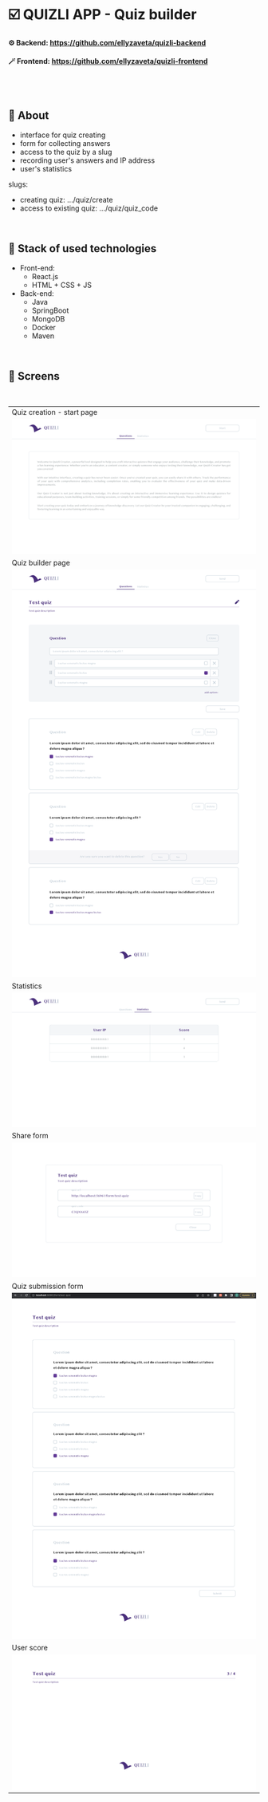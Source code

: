# ☑️ QUIZLI APP - Quiz builder

#### ⚙️ Backend: https://github.com/ellyzaveta/quizli-backend
#### 🪄 Frontend: https://github.com/ellyzaveta/quizli-frontend
<br />
<br />

## 🧩 About
- interface for quiz creating
- form for collecting answers
- access to the quiz by a slug 
- recording user's answers and IP address
- user's statistics

slugs: 
  * creating quiz:            …/quiz/create
  * access to existing quiz:  …/quiz/quiz_code

<br />

## 🔗 Stack of used technologies
- Front-end:
  * React.js
  * HTML + CSS + JS
- Back-end:
  * Java
  * SpringBoot
  * MongoDB
  * Docker
  * Maven

<br />

## 📸 Screens 

<br />

|                            |
| -------------------------- |
| Quiz creation - start page |
| <img alt="starter" src="https://github.com/ellyzaveta/quizli-backend/blob/cb7fae3f8de718c17a13ff0868d352f3ec227629/skreens/starter.png">| 
|      Quiz builder page     |
| <img alt="builder" src="https://github.com/ellyzaveta/quizli-backend/blob/cb7fae3f8de718c17a13ff0868d352f3ec227629/skreens/quiz-builder.png"> |
|          Statistics        |
|<img alt="stat" src="https://github.com/ellyzaveta/quizli-backend/blob/cb7fae3f8de718c17a13ff0868d352f3ec227629/skreens/stat.png">|
|          Share form        |
|<img alt="share" src="https://github.com/ellyzaveta/quizli-backend/blob/cb7fae3f8de718c17a13ff0868d352f3ec227629/skreens/share-form.png">|
|     Quiz submission form   |
|<img alt="submit" src="https://github.com/ellyzaveta/quizli-backend/blob/cb7fae3f8de718c17a13ff0868d352f3ec227629/skreens/submission.png">|
|          User score        |
|<img alt="score" src="https://github.com/ellyzaveta/quizli-backend/blob/cb7fae3f8de718c17a13ff0868d352f3ec227629/skreens/score.png">|



